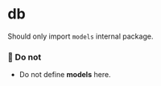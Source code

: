 # db

Should only import `models` internal package.

### 🚫 Do not

- Do not define **models** here.
